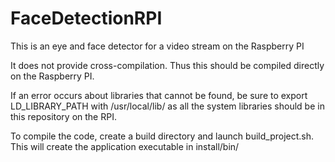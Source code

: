 # FaceDetectionRPI
This is an eye and face detector for a video stream on the Raspberry PI

It does not provide cross-compilation. Thus this should be compiled directly on the Raspberry PI.

If an error occurs about libraries that cannot be found, be sure to export LD_LIBRARY_PATH with /usr/local/lib/ 
as all the system libraries should be in this repository on the RPI.

To compile the code, create a build directory and launch build_project.sh.
This will create the application executable in install/bin/
